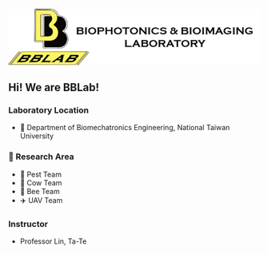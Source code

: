<!--
[Announcement]
This README.md is visible to everyone on GitHub.
For member-only README.md, please visit '.github-private' repository.
[Detail]
bblabNTU/.github is a ✨special ✨ repository that you can use to add README.md to your public organization profile, visible to anyone. 
Make sure it’s public and and initialize it with a README in the profile directory to get started.
-->
![Biophotonics & Bioimaging Laboratory](assets/logo.png)

## Hi! We are BBLab!
### Laboratory Location
- 🏫 Department of Biomechatronics Engineering, National Taiwan University
### 🔬 Research Area
- 🦟 Pest Team
- 🐄 Cow Team
- 🐝 Bee Team
- ✈️ UAV Team
### Instructor
- Professor Lin, Ta-Te